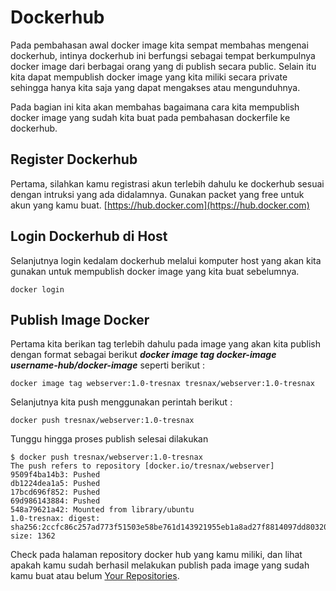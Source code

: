 # Dockerhub

Pada pembahasan awal docker image kita sempat membahas mengenai dockerhub, intinya dockerhub ini berfungsi sebagai tempat berkumpulnya docker image dari berbagai orang yang di publish secara public. Selain itu kita dapat mempublish docker image yang kita miliki secara private sehingga hanya kita saja yang dapat mengakses atau mengunduhnya.

Pada bagian ini kita akan membahas bagaimana cara kita mempublish docker image yang sudah kita buat pada pembahasan dockerfile ke dockerhub.

## Register Dockerhub
Pertama, silahkan kamu registrasi akun terlebih dahulu ke dockerhub sesuai dengan intruksi yang ada didalamnya. Gunakan packet yang free untuk akun yang kamu buat. [https://hub.docker.com](https://hub.docker.com)


## Login Dockerhub di Host
Selanjutnya login kedalam dockerhub melalui komputer host yang akan kita gunakan untuk mempublish docker image yang kita buat sebelumnya.
```
docker login
```

## Publish Image Docker
Pertama kita berikan tag terlebih dahulu pada image yang akan kita publish dengan format sebagai berikut ***docker image tag docker-image username-hub/docker-image*** seperti berikut :
```
docker image tag webserver:1.0-tresnax tresnax/webserver:1.0-tresnax
```

Selanjutnya kita push menggunakan perintah berikut :
```
docker push tresnax/webserver:1.0-tresnax
```

Tunggu hingga proses publish selesai dilakukan
```
$ docker push tresnax/webserver:1.0-tresnax
The push refers to repository [docker.io/tresnax/webserver]
9509f4ba14b3: Pushed 
db1224dea1a5: Pushed 
17bcd696f852: Pushed 
69d986143884: Pushed 
548a79621a42: Mounted from library/ubuntu 
1.0-tresnax: digest: sha256:2ccfc86c257ad773f51503e58be761d143921955eb1a8ad27f8814097dd80320 size: 1362
```

Check pada halaman repository docker hub yang kamu miliki, dan lihat apakah kamu sudah berhasil melakukan publish pada image yang sudah kamu buat atau belum [Your Repositories](https://hub.docker.com/repositories/).